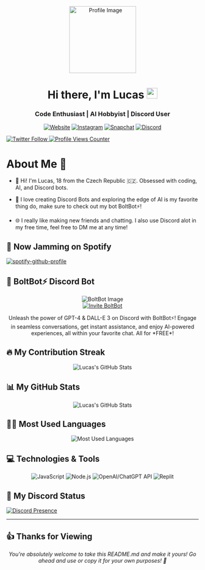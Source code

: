 <p align="center">
  <img src="https://cdn.discordapp.com/attachments/1146949837355483319/1181036932248121354/2db7ed04fc5f318f9d38bb95b7e2ebf6.png" alt="Profile Image" width="175" height="175">
</p>

<h1 align="center">Hi there, I'm Lucas <img src="https://media.giphy.com/media/hvRJCLFzcasrR4ia7z/giphy.gif" width="28"></h1>
<h3 align="center">Code Enthusiast | AI Hobbyist | Discord User</h3>

<p align="center">
  <a href="https://lucas-portfolio.io"><img src="https://img.shields.io/badge/My_Portfolio-%23.svg?&style=for-the-badge&logo=&logoColor=white" alt="Website"></a>
  <a href="https://www.instagram.com/lucasdickcord"><img src="https://img.shields.io/badge/Follow_me_on_Instagram-E4405F?style=for-the-badge&logo=instagram&logoColor=white" alt="Instagram"></a>
  <a href="https://www.snapchat.com/add/lucasdiscord"><img src="https://img.shields.io/badge/Add_me_on_Snapchat-%23FFFC00.svg?&style=for-the-badge&logo=Snapchat&logoColor=white" alt="Snapchat"></a>
  <a href="https://discordapp.com/users/czch#0"><img alt="Discord" src="https://img.shields.io/badge/Chat_on_Discord-%237289DA.svg?&style=for-the-badge&logo=discord&logoColor=white"></a>
  
  <a href="https://twitter.com/vibranq"><img alt="Twitter Follow" src="https://img.shields.io/twitter/follow/vibranq?style=social">
  <img src="https://komarev.com/ghpvc/?username=LucasDiscordCzech&style=flat-square&label=Profile+Views" alt="Profile Views Counter">
  </a>
</p>

# About Me 🚀 
<p align="center">

- 👋 Hi! I'm Lucas, 18 from the Czech Republic 🇨🇿. Obsessed with coding, AI, and Discord bots.

- 🤖 I love creating Discord Bots and exploring the edge of AI is my favorite thing do, make sure to check out my bot BoltBot⚡!

- 🌐 I really like making new friends and chatting. I also use Discord alot in my free time, feel free to DM me at any time!
</p>

## 🎵 Now Jamming on Spotify

[![spotify-github-profile](https://spotify-github-profile.vercel.app/api/view?uid=316khv5oztd4bom3jrevhlc445uq&cover_image=true&theme=default&show_offline=true&background_color=121212&interchange=false&bar_color=53b14f&bar_color_cover=true)](https://spotify-github-profile.vercel.app/api/view?uid=316khv5oztd4bom3jrevhlc445uq&redirect=true)

## 🤖 BoltBot⚡ Discord Bot

<p align="center">
  <img src="https://assets-global.website-files.com/623b578041aa1f5fc6e3adc2/623cd760c8b26764b350c5f6_Scaling%20%26%20Automating%20Moderation%20and%20Community%20Support.svg" alt="BoltBot Image">
  <br>
  <a href="https://discord.com/oauth2/authorize?client_id=1159810149268078702&permissions=0&scope=bot%20applications.commands">
    <img src="https://img.shields.io/badge/Invite-BoltBot⚡-7289DA?style=for-the-badge&logo=discord&logoColor=white" alt="Invite BoltBot">
  </a>
</p>

<p align="center">
  Unleash the power of GPT-4 & DALL-E 3 on Discord with BoltBot⚡! Engage in seamless conversations, get instant assistance, and enjoy AI-powered experiences, all within your favorite chat. All for *FREE*!
</p>

## 🔥 My Contribution Streak

<p align="center">
  <img src="https://github-readme-streak-stats.herokuapp.com/?user=LucasDiscordCzech&theme=black-ice&hide_border=true&stroke=0000&background=060A0CD0" alt="Lucas's GitHub Stats">
</p>

## 📊 My GitHub Stats

<p align="center">
  <img src="https://github-readme-stats.vercel.app/api?username=LucasDiscordCzech&show_icons=true&theme=tokyonight" alt="Lucas's GitHub Stats">
</p>

## 👨‍💻 Most Used Languages

<p align="center">
  <img src="https://github-readme-stats.vercel.app/api/top-langs/?username=LucasDiscordCzech&hide=html,css&theme=tokyonight&layout=compact&langs_count=6" alt="Most Used Languages">
</p>

## 💻 Technologies & Tools

<p align="center">
  <img alt="JavaScript" src="https://img.shields.io/badge/JavaScript-%23F7DF1E.svg?style=for-the-badge&logo=javascript&logoColor=black">
  <img alt="Node.js" src="https://img.shields.io/badge/Node.js-43853D?style=for-the-badge&logo=node.js&logoColor=white">
  <img alt="OpenAI/ChatGPT API" src="https://img.shields.io/badge/OpenAI-412991?style=for-the-badge&logo=openai&logoColor=white">
  <img alt="Replit" src="https://img.shields.io/badge/Replit-667881?style=for-the-badge&logo=replit&logoColor=orange">
</p>

## 👾 My Discord Status

[![Discord Presence](https://lanyard.cnrad.dev/api/1146949728236470292)](https://discord.com/users/1146949728236470292)

---
## 👍 Thanks for Viewing 
<p align="center">
  <i>You're absolutely welcome to take this README.md and make it yours! Go ahead and use or copy it for your own purposes! 🚀</i>
</p>
